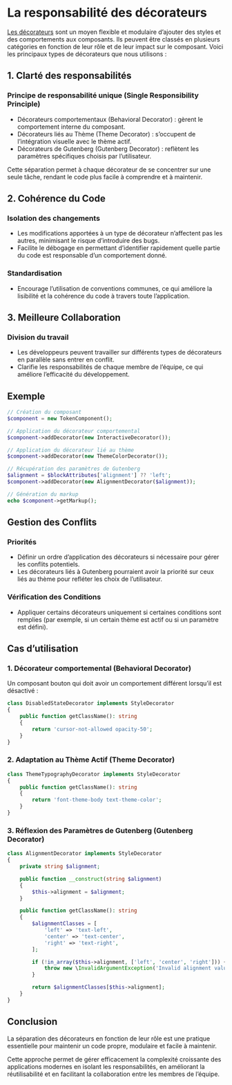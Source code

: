 # La responsabilité des décorateurs

[Les décorateurs](./decorator.md) sont un moyen flexible et modulaire d’ajouter des styles et des comportements aux composants. Ils peuvent être classés en plusieurs catégories en fonction de leur rôle et de leur impact sur le composant. Voici les principaux types de décorateurs que nous utilisons :

## 1. Clarté des responsabilités

### Principe de responsabilité unique (Single Responsibility Principle)

- Décorateurs comportementaux (Behavioral Decorator) : gèrent le comportement interne du composant.
- Décorateurs liés au Thème (Theme Decorator) : s’occupent de l’intégration visuelle avec le thème actif.
- Décorateurs de Gutenberg (Gutenberg Decorator) : reflètent les paramètres spécifiques choisis par l’utilisateur.

Cette séparation permet à chaque décorateur de se concentrer sur une seule tâche, rendant le code plus facile à comprendre et à maintenir.

## 2. Cohérence du Code

### Isolation des changements

- Les modifications apportées à un type de décorateur n’affectent pas les autres, minimisant le risque d’introduire des bugs.
- Facilite le débogage en permettant d’identifier rapidement quelle partie du code est responsable d’un comportement donné.

### Standardisation

- Encourage l’utilisation de conventions communes, ce qui améliore la lisibilité et la cohérence du code à travers toute l’application.

## 3. Meilleure Collaboration

### Division du travail

- Les développeurs peuvent travailler sur différents types de décorateurs en parallèle sans entrer en conflit.
- Clarifie les responsabilités de chaque membre de l’équipe, ce qui améliore l’efficacité du développement.

## Exemple

```php
// Création du composant
$component = new TokenComponent();

// Application du décorateur comportemental
$component->addDecorator(new InteractiveDecorator());

// Application du décorateur lié au thème
$component->addDecorator(new ThemeColorDecorator());

// Récupération des paramètres de Gutenberg
$alignment = $blockAttributes['alignment'] ?? 'left';
$component->addDecorator(new AlignmentDecorator($alignment));

// Génération du markup
echo $component->getMarkup();
```

## Gestion des Conflits

### Priorités

- Définir un ordre d’application des décorateurs si nécessaire pour gérer les conflits potentiels.
- Les décorateurs liés à Gutenberg pourraient avoir la priorité sur ceux liés au thème pour refléter les choix de l’utilisateur.

### Vérification des Conditions

- Appliquer certains décorateurs uniquement si certaines conditions sont remplies (par exemple, si un certain thème est actif ou si un paramètre est défini).

## Cas d’utilisation

### 1. Décorateur comportemental (Behavioral Decorator)

Un composant bouton qui doit avoir un comportement différent lorsqu’il est désactivé :

```php
class DisabledStateDecorator implements StyleDecorator
{
    public function getClassName(): string
    {
        return 'cursor-not-allowed opacity-50';
    }
}
```

### 2. Adaptation au Thème Actif (Theme Decorator)

```php
class ThemeTypographyDecorator implements StyleDecorator
{
    public function getClassName(): string
    {
        return 'font-theme-body text-theme-color';
    }
}
````

### 3. Réflexion des Paramètres de Gutenberg (Gutenberg Decorator)

```php
class AlignmentDecorator implements StyleDecorator
{
    private string $alignment;

    public function __construct(string $alignment)
    {
        $this->alignment = $alignment;
    }

    public function getClassName(): string
    {
        $alignmentClasses = [
            'left' => 'text-left',
            'center' => 'text-center',
            'right' => 'text-right',
        ];

        if (!in_array($this->alignment, ['left', 'center', 'right'])) {
            throw new \InvalidArgumentException('Invalid alignment value');
        }

        return $alignmentClasses[$this->alignment];
    }
}
```

## Conclusion

La séparation des décorateurs en fonction de leur rôle est une pratique essentielle pour maintenir un code propre, modulaire et facile à maintenir.

Cette approche permet de gérer efficacement la complexité croissante des applications modernes en isolant les responsabilités, en améliorant la réutilisabilité et en facilitant la collaboration entre les membres de l’équipe.
